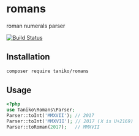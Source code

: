 # romans

roman numerals parser

[![Build Status](https://travis-ci.org/taniko/romans.svg?branch=master)](https://travis-ci.org/taniko/romans)


## Installation
```sh
composer require taniko/romans
```

## Usage
```php
<?php
use Taniko\Romans\Parser;
Parser::toInt('MMXVII'); // 2017
Parser::toInt('MMⅩVII'); // 2017 (Ⅹ is U+2169)
Parser::toRoman(2017);   // MMXVII
```
